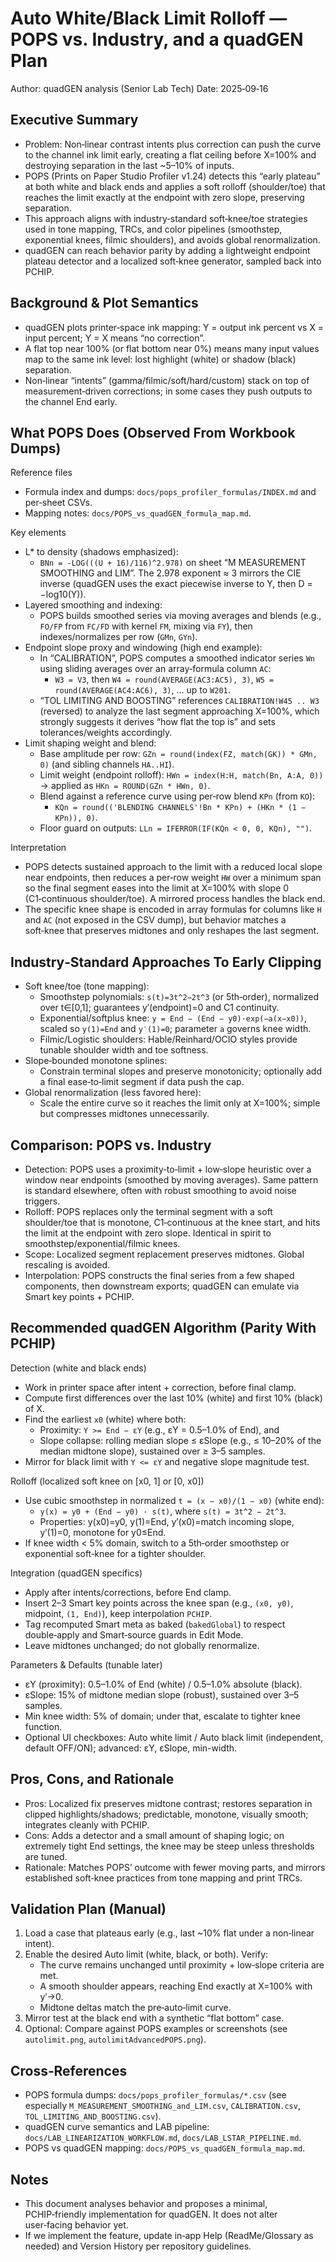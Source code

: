 # Auto White/Black Limit Rolloff — POPS vs. Industry, and a quadGEN Plan

Author: quadGEN analysis (Senior Lab Tech)
Date: 2025‑09‑16

## Executive Summary
- Problem: Non‑linear contrast intents plus correction can push the curve to the channel ink limit early, creating a flat ceiling before X=100% and destroying separation in the last ~5–10% of inputs.
- POPS (Prints on Paper Studio Profiler v1.24) detects this “early plateau” at both white and black ends and applies a soft rolloff (shoulder/toe) that reaches the limit exactly at the endpoint with zero slope, preserving separation.
- This approach aligns with industry‑standard soft‑knee/toe strategies used in tone mapping, TRCs, and color pipelines (smoothstep, exponential knees, filmic shoulders), and avoids global renormalization.
- quadGEN can reach behavior parity by adding a lightweight endpoint plateau detector and a localized soft‑knee generator, sampled back into PCHIP.

## Background & Plot Semantics
- quadGEN plots printer‑space ink mapping: Y = output ink percent vs X = input percent; Y = X means “no correction”.
- A flat top near 100% (or flat bottom near 0%) means many input values map to the same ink level: lost highlight (white) or shadow (black) separation.
- Non‑linear “intents” (gamma/filmic/soft/hard/custom) stack on top of measurement‑driven corrections; in some cases they push outputs to the channel End early.

## What POPS Does (Observed From Workbook Dumps)

Reference files
- Formula index and dumps: `docs/pops_profiler_formulas/INDEX.md` and per‑sheet CSVs.
- Mapping notes: `docs/POPS_vs_quadGEN_formula_map.md`.

Key elements
- L* to density (shadows emphasized):
  - `BNn = -LOG(((U + 16)/116)^2.978)` on sheet “M MEASUREMENT SMOOTHING and LIM”. The 2.978 exponent ≈ 3 mirrors the CIE inverse (quadGEN uses the exact piecewise inverse to Y, then D = −log10(Y)).
- Layered smoothing and indexing:
  - POPS builds smoothed series via moving averages and blends (e.g., `FO/FP` from `FC/FD` with kernel `FM`, mixing via `FY`), then indexes/normalizes per row (`GMn`, `GYn`).
- Endpoint slope proxy and windowing (high end example):
  - In “CALIBRATION”, POPS computes a smoothed indicator series `Wn` using sliding averages over an array‑formula column `AC`:
    - `W3 = V3`, then `W4 = round(AVERAGE(AC3:AC5), 3)`, `W5 = round(AVERAGE(AC4:AC6), 3)`, … up to `W201`.
  - “TOL LIMITING AND BOOSTING” references `CALIBRATION!W45 .. W3` (reversed) to analyze the last segment approaching X=100%, which strongly suggests it derives “how flat the top is” and sets tolerances/weights accordingly.
- Limit shaping weight and blend:
  - Base amplitude per row: `GZn = round(index(FZ, match(GK)) * GMn, 0)` (and sibling channels `HA..HI`).
  - Limit weight (endpoint rolloff): `HWn = index(H:H, match(Bn, A:A, 0))` → applied as `HKn = ROUND(GZn * HWn, 0)`.
  - Blend against a reference curve using per‑row blend `KPn` (from `KO`):
    - `KQn = round(('BLENDING CHANNELS'!Bn * KPn) + (HKn * (1 − KPn)), 0)`.
  - Floor guard on outputs: `LLn = IFERROR(IF(KQn < 0, 0, KQn), "")`.

Interpretation
- POPS detects sustained approach to the limit with a reduced local slope near endpoints, then reduces a per‑row weight `HW` over a minimum span so the final segment eases into the limit at X=100% with slope 0 (C1‑continuous shoulder/toe). A mirrored process handles the black end.
- The specific knee shape is encoded in array formulas for columns like `H` and `AC` (not exposed in the CSV dump), but behavior matches a soft‑knee that preserves midtones and only reshapes the last segment.

## Industry‑Standard Approaches To Early Clipping
- Soft knee/toe (tone mapping):
  - Smoothstep polynomials: `s(t)=3t^2−2t^3` (or 5th‑order), normalized over t∈[0,1]; guarantees y′(endpoint)=0 and C1 continuity.
  - Exponential/softplus knee: `y = End − (End − y0)·exp(−a(x−x0))`, scaled so `y(1)=End` and `y′(1)=0`; parameter `a` governs knee width.
  - Filmic/Logistic shoulders: Hable/Reinhard/OCIO styles provide tunable shoulder width and toe softness.
- Slope‑bounded monotone splines:
  - Constrain terminal slopes and preserve monotonicity; optionally add a final ease‑to‑limit segment if data push the cap.
- Global renormalization (less favored here):
  - Scale the entire curve so it reaches the limit only at X=100%; simple but compresses midtones unnecessarily.

## Comparison: POPS vs. Industry
- Detection: POPS uses a proximity‑to‑limit + low‑slope heuristic over a window near endpoints (smoothed by moving averages). Same pattern is standard elsewhere, often with robust smoothing to avoid noise triggers.
- Rolloff: POPS replaces only the terminal segment with a soft shoulder/toe that is monotone, C1‑continuous at the knee start, and hits the limit at the endpoint with zero slope. Identical in spirit to smoothstep/exponential/filmic knees.
- Scope: Localized segment replacement preserves midtones. Global rescaling is avoided.
- Interpolation: POPS constructs the final series from a few shaped components, then downstream exports; quadGEN can emulate via Smart key points + PCHIP.

## Recommended quadGEN Algorithm (Parity With PCHIP)

Detection (white and black ends)
- Work in printer space after intent + correction, before final clamp.
- Compute first differences over the last 10% (white) and first 10% (black) of X.
- Find the earliest `x0` (white) where both:
  - Proximity: `Y >= End − εY` (e.g., εY = 0.5–1.0% of End), and
  - Slope collapse: rolling median slope ≤ εSlope (e.g., ≤ 10–20% of the median midtone slope), sustained over ≥ 3–5 samples.
- Mirror for black limit with `Y <= εY` and negative slope magnitude test.

Rolloff (localized soft knee on [x0, 1] or [0, x0])
- Use cubic smoothstep in normalized `t = (x − x0)/(1 − x0)` (white end):
  - `y(x) = y0 + (End − y0) · s(t)`, where `s(t) = 3t^2 − 2t^3`.
  - Properties: y(x0)=y0, y(1)=End, y′(x0)=match incoming slope, y′(1)=0, monotone for y0≤End.
- If knee width < 5% domain, switch to a 5th‑order smoothstep or exponential soft‑knee for a tighter shoulder.

Integration (quadGEN specifics)
- Apply after intents/corrections, before End clamp.
- Insert 2–3 Smart key points across the knee span (e.g., `(x0, y0)`, midpoint, `(1, End)`), keep interpolation `PCHIP`.
- Tag recomputed Smart meta as baked (`bakedGlobal`) to respect double‑apply and Smart‑source guards in Edit Mode.
- Leave midtones unchanged; do not globally renormalize.

Parameters & Defaults (tunable later)
- εY (proximity): 0.5–1.0% of End (white) / 0.5–1.0% absolute (black).
- εSlope: 15% of midtone median slope (robust), sustained over 3–5 samples.
- Min knee width: 5% of domain; under that, escalate to tighter knee function.
- Optional UI checkboxes: Auto white limit / Auto black limit (independent, default OFF/ON); advanced: εY, εSlope, min-width.

## Pros, Cons, and Rationale
- Pros: Localized fix preserves midtone contrast; restores separation in clipped highlights/shadows; predictable, monotone, visually smooth; integrates cleanly with PCHIP.
- Cons: Adds a detector and a small amount of shaping logic; on extremely tight End settings, the knee may be steep unless thresholds are tuned.
- Rationale: Matches POPS’ outcome with fewer moving parts, and mirrors established soft‑knee practices from tone mapping and print TRCs.

## Validation Plan (Manual)
1) Load a case that plateaus early (e.g., last ~10% flat under a non‑linear intent).
2) Enable the desired Auto limit (white, black, or both). Verify:
   - The curve remains unchanged until proximity + low‑slope criteria are met.
   - A smooth shoulder appears, reaching End exactly at X=100% with y′→0.
   - Midtone deltas match the pre‑auto‑limit curve.
3) Mirror test at the black end with a synthetic “flat bottom” case.
4) Optional: Compare against POPS examples or screenshots (see `autolimit.png`, `autolimitAdvancedPOPS.png`).

## Cross‑References
- POPS formula dumps: `docs/pops_profiler_formulas/*.csv` (see especially `M_MEASUREMENT_SMOOTHING_and_LIM.csv`, `CALIBRATION.csv`, `TOL_LIMITING_AND_BOOSTING.csv`).
- quadGEN curve semantics and LAB pipeline: `docs/LAB_LINEARIZATION_WORKFLOW.md`, `docs/LAB_LSTAR_PIPELINE.md`.
- POPS vs quadGEN mapping: `docs/POPS_vs_quadGEN_formula_map.md`.

## Notes
- This document analyses behavior and proposes a minimal, PCHIP‑friendly implementation for quadGEN. It does not alter user‑facing behavior yet.
- If we implement the feature, update in‑app Help (ReadMe/Glossary as needed) and Version History per repository guidelines.
